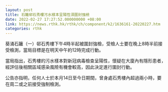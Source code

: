 ```yaml
---
layout: post
title: 石籬邨石秀樓污水樣本呈陽性須圍封強檢
date: 2022-02-27 17:27:52.000000000 +08:00
link: https://news.rthk.hk/rthk/ch/component/k2/1636161-20220227.htm
categories: rthk
---
```


葵涌石籬（一）邨石秀樓下午4時半起被圍封強檢，受檢人士要在晚上8時半前接受檢測，當局目標是在明天中午約12時完成行動。

當局指出，石秀樓的污水樣本對新冠病毒檢查呈陽性，懷疑在大廈內有隱形患者，經評估後相關區域感染風險有機會較高，因此決定進行圍封行動。

公告亦指明，任何人士於本月14日至今日期間，曾身處石秀樓內超過兩小時，要在周二或之前接受強制檢測。
